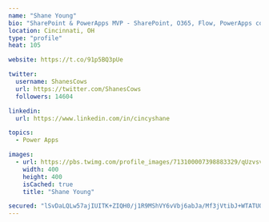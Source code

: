 ```yaml
---
name: "Shane Young"
bio: "SharePoint & PowerApps MVP - SharePoint, O365, Flow, PowerApps consulting? @PowerApps911 | Pure Snark? You found it."
location: Cincinnati, OH
type: "profile"
heat: 105

website: https://t.co/91p5BQ3pUe

twitter:
  username: ShanesCows
  url: https://twitter.com/ShanesCows
  followers: 14604

linkedin:
  url: https://www.linkedin.com/in/cincyshane

topics:
  - Power Apps

images:
  - url: https://pbs.twimg.com/profile_images/713100007398883329/qUzvsvQ3_400x400.jpg
    width: 400
    height: 400
    isCached: true
    title: "Shane Young"

secured: "lSvDaLQLw57ajIUITK+ZIQH0/j1R9MShVY6vVbj6abJa/Mf3jVtibJ+WTATUO4zLOb7q21wqw+9vKIplOHC/oD5kUselfrg2fVWcd+qjaScSsg7aupgtcPRQsFhrX5F7xrRMMwqkgpDn/w/wjlhtR4PLIBiBmCQ06Jory6pLWvNY4szndH+ZfCY4LU/UhRnkXxBsuF3kL0Cc4FjLIp9k6gy7gFpP/n4erm1aRfV4sDmHApCFpojbvpEbb2E0EUW/OkcWdBOZttL6LpCXQnabZ+jn2mkDCGhkOei3Esppz+9bUB6nYO+qMHpg3JTyRLCBOmk7hnEqaIDt7zLzsm9CaGzdlAc9Bk2mvt6NHqqQna5Ec3HD++RR7BuHky1L4PSRq9wBgSIBtgF7+d2qSGZKZKp/1Z4shXOqDewVSae2S/k=;1UGrCJe0cJXn9xVqY6foJg=="
---
```


